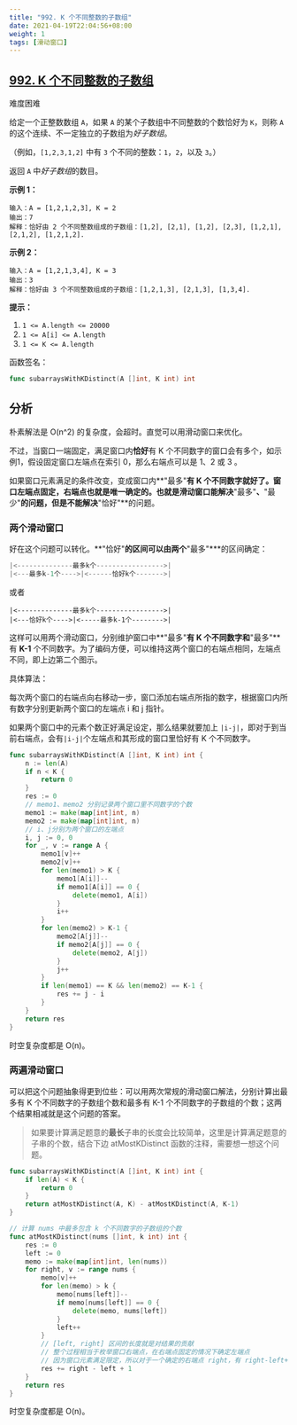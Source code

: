 ```yaml
---
title: "992. K 个不同整数的子数组"
date: 2021-04-19T22:04:56+08:00
weight: 1
tags: [滑动窗口]
---
```


## [992. K 个不同整数的子数组](https://leetcode-cn.com/problems/subarrays-with-k-different-integers/)

难度困难

给定一个正整数数组 `A`，如果 `A` 的某个子数组中不同整数的个数恰好为 `K`，则称 `A` 的这个连续、不一定独立的子数组为*好子数组*。

（例如，`[1,2,3,1,2]` 中有 `3` 个不同的整数：`1`，`2`，以及 `3`。）

返回 `A` 中*好子数组*的数目。



**示例 1：**

```
输入：A = [1,2,1,2,3], K = 2
输出：7
解释：恰好由 2 个不同整数组成的子数组：[1,2], [2,1], [1,2], [2,3], [1,2,1], [2,1,2], [1,2,1,2].
```

**示例 2：**

```
输入：A = [1,2,1,3,4], K = 3
输出：3
解释：恰好由 3 个不同整数组成的子数组：[1,2,1,3], [2,1,3], [1,3,4].
```



**提示：**

1. `1 <= A.length <= 20000`
2. `1 <= A[i] <= A.length`
3. `1 <= K <= A.length`

函数签名：

```go
func subarraysWithKDistinct(A []int, K int) int
```

## 分析

朴素解法是 O(n^2) 的复杂度，会超时。直觉可以用滑动窗口来优化。

不过，当窗口一端固定，满足窗口内**恰好**有 K 个不同数字的窗口会有多个，如示例1，假设固定窗口左端点在索引 0，那么右端点可以是 1、2 或 3 。

如果窗口元素满足的条件改变，变成窗口内**"最多"**有 K 个不同数字就好了。窗口左端点固定，右端点也就是唯一确定的。也就是滑动窗口能解决**"最多"**、**"最少"**的问题，但是不能解决**"恰好"**的问题。

### 两个滑动窗口

好在这个问题可以转化。**"恰好"**的区间可以由两个**"最多"***的区间确定：

```go
|<--------------最多k个----------------->|
|<---最多k-1个---->|<------恰好k个------->|
```

或者

```
|<--------------最多k个----------------->|
|<---恰好k个---->|<-----最多k-1个-------->|
```

这样可以用两个滑动窗口，分别维护窗口中**"最多"**有 **K** 个不同数字和**"最多"**有 **K-1** 个不同数字。为了编码方便，可以维持这两个窗口的右端点相同，左端点不同，即上边第二个图示。

具体算法：

每次两个窗口的右端点向右移动一步，窗口添加右端点所指的数字，根据窗口内所有数字分别更新两个窗口的左端点 i 和 j 指针。

如果两个窗口中的元素个数正好满足设定，那么结果就要加上 `|i-j|`，即对于到当前右端点，会有`|i-j|`个左端点和其形成的窗口里恰好有 K 个不同数字。

```go
func subarraysWithKDistinct(A []int, K int) int {
	n := len(A)
	if n < K {
		return 0
	}
	res := 0
	// memo1、memo2 分别记录两个窗口里不同数字的个数
	memo1 := make(map[int]int, n)
	memo2 := make(map[int]int, n)
	// i、j分别为两个窗口的左端点
	i, j := 0, 0
	for _, v := range A {
		memo1[v]++
		memo2[v]++
		for len(memo1) > K {
			memo1[A[i]]--
			if memo1[A[i]] == 0 {
				delete(memo1, A[i])
			}
			i++
		}
		for len(memo2) > K-1 {
			memo2[A[j]]--
			if memo2[A[j]] == 0 {
				delete(memo2, A[j])
			}
			j++
		}
		if len(memo1) == K && len(memo2) == K-1 {
			res += j - i
		}
	}
	return res
}

```

时空复杂度都是 O(n)。

### 两遍滑动窗口

可以把这个问题抽象得更到位些：可以用两次常规的滑动窗口解法，分别计算出最多有 K 个不同数字的子数组个数和最多有 K-1 个不同数字的子数组的个数；这两个结果相减就是这个问题的答案。

>  如果要计算满足题意的**最长**子串的长度会比较简单，这里是计算满足题意的子串的个数，结合下边 atMostKDistinct 函数的注释，需要想一想这个问题。

```go
func subarraysWithKDistinct(A []int, K int) int {
	if len(A) < K {
		return 0
	}
	return atMostKDistinct(A, K) - atMostKDistinct(A, K-1)
}

// 计算 nums 中最多包含 k 个不同数字的子数组的个数
func atMostKDistinct(nums []int, k int) int {
	res := 0
	left := 0
	memo := make(map[int]int, len(nums))
	for right, v := range nums {
		memo[v]++
		for len(memo) > k {
			memo[nums[left]]--
			if memo[nums[left]] == 0 {
				delete(memo, nums[left])
			}
			left++
		}
		// [left, right] 区间的长度就是对结果的贡献
		// 整个过程相当于枚举窗口右端点，在右端点固定的情况下确定左端点
		// 因为窗口元素满足限定，所以对于一个确定的右端点 right，有 right-left+1 个子窗口满足限定
		res += right - left + 1
	}
	return res
}
```

时空复杂度都是 O(n)。